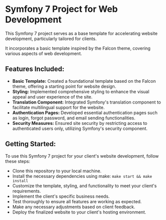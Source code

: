 # Symfony 7 Project for Web Development

This Symfony 7 project serves as a base template for accelerating website development, particularly tailored for clients. 

It incorporates a basic template inspired by the Falcon theme, covering various aspects of web development.

## Features Included:
- **Basic Template:** Created a foundational template based on the Falcon theme, offering a starting point for website design.
- **Styling:** Implemented comprehensive styling to enhance the visual appeal and user experience of the site.
- **Translation Component:** Integrated Symfony's translation component to facilitate multilingual support for the website.
- **Authentication Pages:** Developed essential authentication pages such as login, forgot password, and email sending functionalities.
- **Security Measures:** Ensured site security by restricting access to authenticated users only, utilizing Symfony's security component.

## Getting Started:

To use this Symfony 7 project for your client's website development, follow these steps:

- Clone this repository to your local machine.
- Install the necessary dependencies using make: `make start && make install`
- Customize the template, styling, and functionality to meet your client's requirements.
- Implement the client's specific business needs.
- Test thoroughly to ensure all features are working as expected.
- Make any necessary adjustments based on client feedback.
- Deploy the finalized website to your client's hosting environment.
